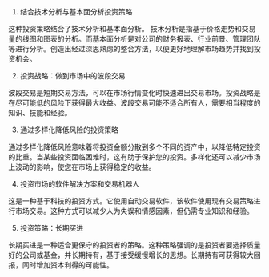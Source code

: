 

1. 结合技术分析与基本面分析投资策略

这种投资策略结合了技术分析和基本面分析。 技术分析是指基于价格走势和交易量的线图和图表的分析。而基本面分析是对公司的财务报表、行业前景、管理团队等进行分析。创造出经过深思熟虑的整合方法，以便更好地理解市场趋势并找到投资机会。

2. 投资战略：做到市场中的波段交易

波段交易是短期交易方法，可以在市场行情变化时快速进出交易市场。投资战略是在尽可能低的风险下获得最大收益。波段交易可能不适合所有人，需要相当程度的知识、技能和经验。

3. 通过多样化降低风险的投资策略

通过多样化降低风险意味着将投资金额分散到多个不同的资产中，以降低特定投资的比重。当某些投资面临困难时，这有助于保护您的投资。多样化还可以减少市场上波动的影响，使您在市场上获得稳定的收益。

4. 投资市场的软件解决方案和交易机器人

这是一种基于科技的投资方式。它使用自动交易软件，该软件使用现有交易策略进行市场交易。这种方式可以减少人为失误和情感因素，但仍需专业知识和经验。

5. 投资策略：长期买进

长期买进是一种适合更保守的投资者的策略。这种策略强调的是投资者要选择质量好的公司或基金，并长期持有，基于接受缓慢增长的思想。长期持有可获得较大回报，同时增加资本利得的可能性。